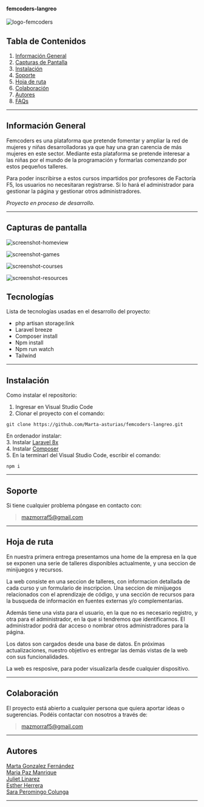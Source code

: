 #### femcoders-langreo
![logo-femcoders](https://user-images.githubusercontent.com/104801269/192168831-13556df3-8d62-43c2-9c52-36061fd900dd.png)



## Tabla de Contenidos
1. [Información General](#información-general)
2. [Capturas de Pantalla](#capturas-de-pantalla)
4. [Instalación](#instalación)
5. [Soporte](#soporte)
6. [Hoja de ruta](#hoja-de-ruta)
7. [Colaboración](#colaboración)
8. [Autores](#autores)
9. [FAQs](#faqs)

***
## Información General
Femcoders es una plataforma que pretende fomentar y ampliar la red de mujeres y niñas desarrolladoras ya que hay una gran carencia de más mujeres en este sector. Mediante esta plataforma se pretende interesar a las niñas por el mundo de la programación y formarlas comenzando por estos pequeños talleres.

Para poder inscribirse a estos cursos impartidos por profesores de Factoría F5, los usuarios no necesitaran registrarse. Si lo hará el administrador para gestionar la página y gestionar otros administradores.

*Proyecto en proceso de desarrollo.*   

***

## Capturas de pantalla

![screenshot-homeview](https://user-images.githubusercontent.com/104801269/192168840-7a237f25-76b1-41e2-b976-ddc48c5766e4.png)

![screenshot-games](https://user-images.githubusercontent.com/104801269/192168853-4da2629f-0f61-430b-9532-bb92ce163fb1.png)

![screenshot-courses](https://user-images.githubusercontent.com/104801269/192168860-166b29a7-4c9a-4f33-b908-496bb432bf67.png)

![screenshot-resources](https://user-images.githubusercontent.com/104801269/192168865-183952af-6318-4aa6-b273-0c9b10ac4a8c.png)

## Tecnologías
Lista de tecnologías usadas en el desarrollo del proyecto:
* php artisan storage:link
* Laravel breeze
* Composer install
* Npm install
* Npm run watch
* Tailwind



***
## Instalación
Como instalar el repositorio:

1. Ingresar en Visual Studio Code
2.  Clonar el proyecto con el comando: 
 ``` 
git clone https://github.com/Marta-asturias/femcoders-langreo.git
```
En ordenador instalar:  
3. Instalar [Laravel 8x](https://laravel.com/docs/8.x/installation)
<br>
4. Instalar [Composer](https://www.hostinger.es/tutoriales/como-instalar-composer) 
<br> 
5. En la terminarl del Visual Studio Code, escribir el comando:   
``` 
npm i 
```

***


## Soporte
Si tiene cualquier problema póngase en contacto con: 
>mazmorraf5@gmail.com

***

## Hoja de ruta

En nuestra primera entrega presentamos una home de la empresa en la que se exponen una serie de talleres disponibles actualmente, y una seccion de minijuegos y recursos.

La web consiste en una seccion de talleres, con informacion detallada de cada curso y un formulario de inscripcion. Una seccion de minijuegos relacionados con el aprendizaje de código, y una sección de recursos para la busqueda de información en fuentes externas y/o complementarias.

Además tiene una vista para el usuario, en la que no es necesario registro, y otra para el administrador, en la que si tendremos que identificarnos. El administrador podrá dar acceso o nombrar otros administradores para la página.

Los datos son cargados desde una base de datos. En próximas actualizaciones, nuestro objetivo es entregar las demás vistas de la web con sus funcionalidades.

La web es resposive, para poder visualizarla desde cualquier dispositivo. 

***

## Colaboración
El proyecto está abierto a cualquier persona que quiera aportar ideas o sugerencias. Podéis contactar con nosotros a través de:

> mazmorraf5@gmail.com

***
## Autores 
[Marta Gonzalez Fernández](https://github.com/Marta-asturias)  
[Maria Paz Manrique](https://github.com/PazManrique)   
[Juliet Linarez](https://github.com/Julieta3164)  
[Esther Herrera](https://github.com/Estherherrera)  
[Sara Peromingo Colunga](https://github.com/Sarap120298)  


***
